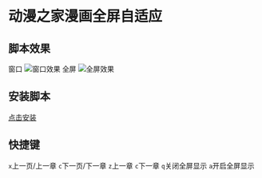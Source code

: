 # 动漫之家漫画全屏自适应

## 脚本效果

窗口
![窗口效果](https://i.loli.net/2018/01/08/5a526b9d459b2.png)
全屏
![全屏效果](https://i.loli.net/2018/01/08/5a526b9e27bf6.png)

## 安装脚本

[点击安装](https://greasyfork.org/en/scripts/37149-dmzj%E6%BC%AB%E7%94%BB%E5%85%A8%E5%B1%8F%E8%87%AA%E9%80%82%E5%BA%94)

## 快捷键

```x```上一页/上一章
```c```下一页/下一章
```z```上一章
```c```下一章
```q```关闭全屏显示
```a```开启全屏显示